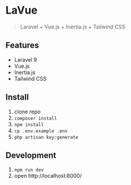 # LaVue
> Laravel + Vue.js + Inertia.js + Tailwind CSS

## Features
* Laravel 9
* Vue.js
* Inertia.js
* Tailwind CSS 

## Install
1. clone repo
2. `composer install`
3. `npm install`
4. `cp .env.example .env`
5. `php artisan key:generate`

## Development
1. `npm run dev`
2. open http://localhost:8000/